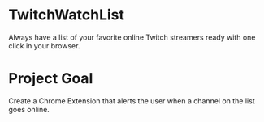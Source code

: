 # TwitchWatchList
Always have a list of your favorite online Twitch streamers ready with one click in your browser.

# Project Goal
Create a Chrome Extension that alerts the user when a channel on the list goes online.

